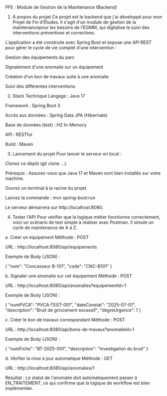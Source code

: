 PFE : Module de Gestion de la Maintenance (Backend)
1. À propos du projet
Ce projet est le backend que j'ai développé pour mon Projet de Fin d'Études. Il s'agit d'un module de gestion de la maintenancepour les  besoins de l'EGMM, qui digitalise le suivi des interventions préventives et correctives.

L'application a été construite avec Spring Boot et expose une API REST pour gérer le cycle de vie complet d'une intervention :

Gestion des équipements du parc

Signalement d'une anomalie sur un équipement

Création d'un bon de travaux suite à une anomalie

Suivi des différentes interventions

2. Stack Technique
Langage : Java 17

Framework : Spring Boot 3

Accès aux données : Spring Data JPA (Hibernate)

Base de données (test) : H2 In-Memory

API : RESTful

Build : Maven

3. Lancement du projet
Pour lancer le serveur en local :

Clonez ce dépôt (git clone ...).

Prérequis : Assurez-vous que Java 17 et Maven sont bien installés sur votre machine.

Ouvrez un terminal à la racine du projet.

Lancez la commande : mvn spring-boot:run

Le serveur démarrera sur http://localhost:8080.

4. Tester l'API
Pour vérifier que la logique métier fonctionne correctement, voici un scénario de test simple à réaliser avec Postman. Il simule un cycle de maintenance de A à Z.

a. Créer un équipement
Méthode : POST

URL : http://localhost:8080/api/equipements

Exemple de Body (JSON) :

{
    "nom": "Concasseur B-101",
    "code": "CNC-B101"
}

b. Signaler une anomalie sur cet équipement
Méthode : POST

URL : http://localhost:8080/api/anomalies?equipementId=1

Exemple de Body (JSON) :

{
    "numPVCA": "PVCA-TEST-001",
    "dateConstat": "2025-07-01",
    "description": "Bruit de grincement excessif",
    "degreUrgence": 1
}

c. Créer le bon de travaux correspondant
Méthode : POST

URL : http://localhost:8080/api/bons-de-travaux?anomalieId=1

Exemple de Body (JSON) :

{
    "numFiche": "BT-2025-001",
    "description": "Investigation du bruit"
}

d. Vérifier la mise à jour automatique
Méthode : GET

URL : http://localhost:8080/api/anomalies/1

Résultat : Le statut de l'anomalie doit automatiquement passer à EN_TRAITEMENT, ce qui confirme que la logique de workflow est bien implémentée.
